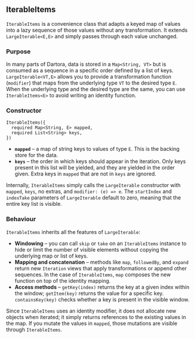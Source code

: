 ## IterableItems<E>

`IterableItems` is a convenience class that adapts a keyed map of values into a lazy sequence of those values without any transformation.  It extends `LargeIterable<E,E>` and simply passes through each value unchanged.

### Purpose

In many parts of Dartora, data is stored in a `Map<String, VT>` but is consumed as a sequence in a specific order defined by a list of keys.  `LargeIterable<VT,E>` allows you to provide a transformation function (`modifier`) that maps from the underlying type `VT` to the desired type `E`.  When the underlying type and the desired type are the same, you can use `IterableItems<E>` to avoid writing an identity function.

### Constructor

```
IterableItems({
  required Map<String, E> mapped,
  required List<String> keys,
})
```

* **`mapped`** – a map of string keys to values of type `E`.  This is the backing store for the data.
* **`keys`** – the order in which keys should appear in the iteration.  Only keys present in this list will be yielded, and they are yielded in the order given.  Extra keys in `mapped` that are not in `keys` are ignored.

Internally, `IterableItems` simply calls the `LargeIterable` constructor with `mapped`, `keys`, no extras, and `modifier: (e) => e`.  The `startIndex` and `indexTake` parameters of `LargeIterable` default to zero, meaning that the entire key list is visible.

### Behaviour

`IterableItems` inherits all the features of `LargeIterable`:

* **Windowing** – you can call `skip` or `take` on an `IterableItems` instance to hide or limit the number of visible elements without copying the underlying map or list of keys.
* **Mapping and concatenation** – methods like `map`, `followedBy`, and `expand` return new `Iteration` views that apply transformations or append other sequences.  In the case of `IterableItems`, `map` composes the new function on top of the identity mapping.
* **Access methods** – `getKey(index)` returns the key at a given index within the window; `getItem(key)` returns the value for a specific key.  `containsKey(key)` checks whether a key is present in the visible window.

Since `IterableItems` uses an identity modifier, it does not allocate new objects when iterated; it simply returns references to the existing values in the map.  If you mutate the values in `mapped`, those mutations are visible through `IterableItems`.
